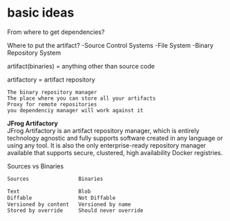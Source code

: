 
# basic ideas  

From where to get dependencies?   

Where to put the artifact? 
-Source Control Systems
-File System
-Binary Repository System

artifact(binaries) = anything other than source code  

artifactory = artifact repository  
```
The binary repository manager
The place where you can store all your artifacts
Proxy for remote repositories
you dependenciy manager will work against it
```

**JFrog Artifactory**    
JFrog Artifactory is an artifact repository manager, which is entirely technology agnostic and fully supports software created in any language or using any tool. It is also the only enterprise-ready repository manager available that supports secure, clustered, high availability Docker registries.


Sources vs Binaries  
```sh
Sources                Binaries

Text                   Blob
Diffable               Not Diffable
Versioned by content   Versioned by name
Stored by override     Should never override
```

